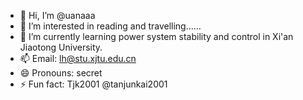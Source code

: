 - 👋 Hi, I’m @uanaaa
- 👀 I’m interested in reading and travelling……
- 🌱 I’m currently learning power system stability and control in Xi'an Jiaotong University.
- 📫 Email: lh@stu.xjtu.edu.cn
- 😄 Pronouns: secret
- ⚡ Fun fact: Tjk2001 @tanjunkai2001

<!---
uanaaa/uanaaa is a ✨ special ✨ repository because its `README.md` (this file) appears on your GitHub profile.
You can click the Preview link to take a look at your changes.
--->
